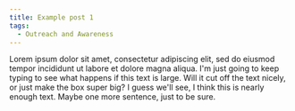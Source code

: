 ```yaml
---
title: Example post 1
tags: 
  - Outreach and Awareness
---
```


Lorem ipsum dolor sit amet, consectetur adipiscing elit, sed do eiusmod tempor incididunt ut labore et dolore magna aliqua. I'm just going to keep typing to see what happens if this text is large. Will it cut off the text nicely, or just make the box super big? I guess we'll see, I think this is nearly enough text. Maybe one more sentence, just to be sure. 
